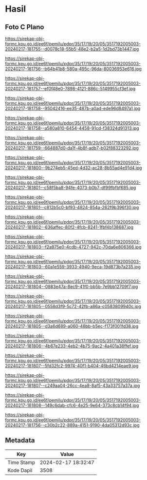# Hasil

## Foto C Plano

https://sirekap-obj-formc.kpu.go.id/ee6f/pemilu/pdpr/35/17/19/20/05/3517192005003-20240217-181755--d0078c18-55b5-48e2-b2a5-1d2bd73b1447.jpg

https://sirekap-obj-formc.kpu.go.id/ee6f/pemilu/pdpr/35/17/19/20/05/3517192005003-20240217-181756--b64b41b8-580a-495c-96da-80036953e616.jpg

https://sirekap-obj-formc.kpu.go.id/ee6f/pemilu/pdpr/35/17/19/20/05/3517192005003-20240217-181757--ef0f48e0-7898-4121-886c-5149955cf3ef.jpg

https://sirekap-obj-formc.kpu.go.id/ee6f/pemilu/pdpr/35/17/19/20/05/3517192005003-20240217-181758--95042416-ee35-487b-a0ad-ede96d8497a1.jpg

https://sirekap-obj-formc.kpu.go.id/ee6f/pemilu/pdpr/35/17/19/20/05/3517192005003-20240217-181758--a580a810-6454-4458-91cd-f38324d91313.jpg

https://sirekap-obj-formc.kpu.go.id/ee6f/pemilu/pdpr/35/17/19/20/05/3517192005003-20240217-181759--664887d0-da1f-4b8f-adb7-b02f88323292.jpg

https://sirekap-obj-formc.kpu.go.id/ee6f/pemilu/pdpr/35/17/19/20/05/3517192005003-20240217-181800--9b274eb5-45ed-4d32-ac28-8b55ad4e91d4.jpg

https://sirekap-obj-formc.kpu.go.id/ee6f/pemilu/pdpr/35/17/19/20/05/3517192005003-20240217-181801--c58f5ba8-94fe-4073-b0b7-df99fbfbf685.jpg

https://sirekap-obj-formc.kpu.go.id/ee6f/pemilu/pdpr/35/17/19/20/05/3517192005003-20240217-181801--c812b5c0-bf93-4824-854a-262f9b396f30.jpg

https://sirekap-obj-formc.kpu.go.id/ee6f/pemilu/pdpr/35/17/19/20/05/3517192005003-20240217-181802--636affec-80f2-4fcb-8241-1fbf4b138687.jpg

https://sirekap-obj-formc.kpu.go.id/ee6f/pemilu/pdpr/35/17/19/20/05/3517192005003-20240217-181803--f2a975e0-4cdb-4727-942c-70da6e806366.jpg

https://sirekap-obj-formc.kpu.go.id/ee6f/pemilu/pdpr/35/17/19/20/05/3517192005003-20240217-181803--60a1e559-3933-4940-9eca-19d873b7a235.jpg

https://sirekap-obj-formc.kpu.go.id/ee6f/pemilu/pdpr/35/17/19/20/05/3517192005003-20240217-181804--0883e47a-8ec9-41f0-bb5b-7e9bb12709f7.jpg

https://sirekap-obj-formc.kpu.go.id/ee6f/pemilu/pdpr/35/17/19/20/05/3517192005003-20240217-181805--0558d3f9-5c72-42fb-a86a-c0583809940c.jpg

https://sirekap-obj-formc.kpu.go.id/ee6f/pemilu/pdpr/35/17/19/20/05/3517192005003-20240217-181805--d3a6d689-a060-48bb-b5ec-f173f001fd38.jpg

https://sirekap-obj-formc.kpu.go.id/ee6f/pemilu/pdpr/35/17/19/20/05/3517192005003-20240217-181806--4b67e233-4eb2-4b75-9ac2-4a401a38ffef.jpg

https://sirekap-obj-formc.kpu.go.id/ee6f/pemilu/pdpr/35/17/19/20/05/3517192005003-20240217-181807--5fd32fc2-9974-40f1-b404-46bd4214eae9.jpg

https://sirekap-obj-formc.kpu.go.id/ee6f/pemilu/pdpr/35/17/19/20/05/3517192005003-20240217-181807--c249aa04-26cc-4ea8-8af5-43a33757a37a.jpg

https://sirekap-obj-formc.kpu.go.id/ee6f/pemilu/pdpr/35/17/19/20/05/3517192005003-20240217-181808--149c6dab-cfc6-4e25-9e64-373c8cb14f94.jpg

https://sirekap-obj-formc.kpu.go.id/ee6f/pemilu/pdpr/35/17/19/20/05/3517192005003-20240217-181756--c30b2c22-889a-4151-9190-4da05312d93c.jpg


## Metadata

| Key        | Value               |
| ---------- | ------------------- |
| Time Stamp | 2024-02-17 18:32:47 |
| Kode Dapil | 3508                |



